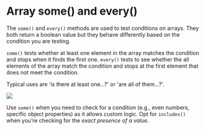 # Array some() and every()

The <code>some()</code> and <code>every()</code> methods are used to test conditions on arrays. They both return a boolean value but they behave differently based on the condition you are testing.

<code>some()</code> tests whether at least one element in the array matches the condition and stops when it finds the first one. <code>every()</code> tests to see whether the all elements of the array match the condition and stops at the first element that does not meet the condition.

Typical uses are 'is there at least one...?' or 'are all of them...?'.

![](/assets/some-every.png)

Use <code>some()</code> when you need to check for a condition (e.g., even numbers, specific object properties) as it allows custom logic. Opt for <code>includes()</code> when you’re checking for the <i>exact presence of a value</i>.
